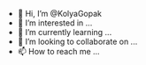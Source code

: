 - 👋 Hi, I’m @KolyaGopak
- 👀 I’m interested in ...
- 🌱 I’m currently learning ...
- 💞️ I’m looking to collaborate on ...
- 📫 How to reach me ...

<!---
KolyaGopak/KolyaGopak is a ✨ special ✨ repository because its `README.md` (this file) appears on your GitHub profile.
You can click the Preview link to take a look at your changes.
--->
